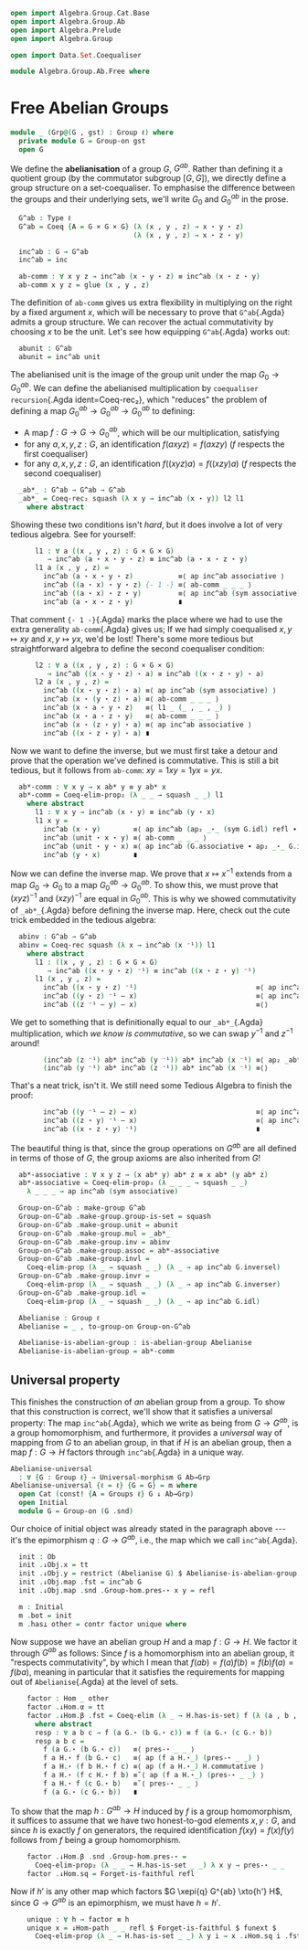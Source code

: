 ```agda
open import Algebra.Group.Cat.Base
open import Algebra.Group.Ab
open import Algebra.Prelude
open import Algebra.Group

open import Data.Set.Coequaliser

module Algebra.Group.Ab.Free where
```

<!--
```agda
private variable
  ℓ : Level
```
-->

# Free Abelian Groups

```agda
module _ (Grp@(G , gst) : Group ℓ) where
  private module G = Group-on gst
  open G
```

We define the **abelianisation** of a group $G$, $G^{ab}$. Rather than
defining it a quotient group (by the commutator subgroup $[G,G]$), we
directly define a group structure on a set-coequaliser. To emphasise the
difference between the groups and their underlying sets, we'll write
$G_0$ and $G^{ab}_0$ in the prose.

```agda
  G^ab : Type ℓ
  G^ab = Coeq {A = G × G × G} (λ (x , y , z) → x ⋆ y ⋆ z)
                              (λ (x , y , z) → x ⋆ z ⋆ y)

  inc^ab : G → G^ab
  inc^ab = inc

  ab-comm : ∀ x y z → inc^ab (x ⋆ y ⋆ z) ≡ inc^ab (x ⋆ z ⋆ y)
  ab-comm x y z = glue (x , y , z)
```

The definition of `ab-comm` gives us extra flexibility in multiplying on
the right by a fixed argument $x$, which will be necessary to prove that
`G^ab`{.Agda} admits a group structure. We can recover the actual
commutativity by choosing $x$ to be the unit. Let's see how equipping
`G^ab`{.Agda} works out:

```agda
  abunit : G^ab
  abunit = inc^ab unit
```

The abelianised unit is the image of the group unit under the map $G_0
\to G^{ab}_0$. We can define the abelianised multiplication by
`coequaliser recursion`{.Agda ident=Coeq-rec₂}, which "reduces" the
problem of defining a map $G^{ab}_0 \to G^{ab}_0 \to G^{ab}_0$ to
defining:

- A map $f : G \to G \to G^{ab}_0$, which will be our multiplication,
satisfying
- for any $a, x, y, z : G$, an identification $f(axyz) = f(axzy)$ ($f$
respects the first coequaliser)
- for any $a, x, y, z : G$, an identification $f((xyz)a) = f((xzy)a)$
($f$ respects the second coequaliser)

```agda
  _ab*_ : G^ab → G^ab → G^ab
  _ab*_ = Coeq-rec₂ squash (λ x y → inc^ab (x ⋆ y)) l2 l1
    where abstract
```

Showing these two conditions isn't _hard_, but it does involve a lot of
very tedious algebra. See for yourself:

```agda
      l1 : ∀ a ((x , y , z) : G × G × G)
         → inc^ab (a ⋆ x ⋆ y ⋆ z) ≡ inc^ab (a ⋆ x ⋆ z ⋆ y)
      l1 a (x , y , z) =
        inc^ab (a ⋆ x ⋆ y ⋆ z)           ≡⟨ ap inc^ab associative ⟩
        inc^ab ((a ⋆ x) ⋆ y ⋆ z) {- 1 -} ≡⟨ ab-comm _ _ _ ⟩
        inc^ab ((a ⋆ x) ⋆ z ⋆ y)         ≡⟨ ap inc^ab (sym associative) ⟩
        inc^ab (a ⋆ x ⋆ z ⋆ y)           ∎
```

That comment `{- 1 -}`{.Agda} marks the place where we had to use the
extra generality `ab-comm`{.Agda} gives us; If we had simply coequalised
$x, y \mapsto xy$ and $x, y \mapsto yx$, we'd be lost! There's some more
tedious but straightforward algebra to define the second coequaliser
condition:

```agda
      l2 : ∀ a ((x , y , z) : G × G × G)
         → inc^ab ((x ⋆ y ⋆ z) ⋆ a) ≡ inc^ab ((x ⋆ z ⋆ y) ⋆ a)
      l2 a (x , y , z) =
        inc^ab ((x ⋆ y ⋆ z) ⋆ a) ≡⟨ ap inc^ab (sym associative) ⟩
        inc^ab (x ⋆ (y ⋆ z) ⋆ a) ≡⟨ ab-comm _ _ _ ⟩
        inc^ab (x ⋆ a ⋆ y ⋆ z)   ≡⟨ l1 _ (_ , _ , _) ⟩
        inc^ab (x ⋆ a ⋆ z ⋆ y)   ≡⟨ ab-comm _ _ _ ⟩
        inc^ab (x ⋆ (z ⋆ y) ⋆ a) ≡⟨ ap inc^ab associative ⟩
        inc^ab ((x ⋆ z ⋆ y) ⋆ a) ∎
```

Now we want to define the inverse, but we must first take a detour and
prove that the operation we've defined is commutative. This is still a
bit tedious, but it follows from `ab-comm`: $xy = 1xy = 1yx = yx$.

```agda
  ab*-comm : ∀ x y → x ab* y ≡ y ab* x
  ab*-comm = Coeq-elim-prop₂ (λ _ _ → squash _ _) l1
    where abstract
      l1 : ∀ x y → inc^ab (x ⋆ y) ≡ inc^ab (y ⋆ x)
      l1 x y =
        inc^ab (x ⋆ y)        ≡⟨ ap inc^ab (ap₂ _⋆_ (sym G.idl) refl ∙ sym G.associative) ⟩
        inc^ab (unit ⋆ x ⋆ y) ≡⟨ ab-comm _ _ _ ⟩
        inc^ab (unit ⋆ y ⋆ x) ≡⟨ ap inc^ab (G.associative ∙ ap₂ _⋆_ G.idl refl) ⟩
        inc^ab (y ⋆ x)        ∎
```

Now we can define the inverse map. We prove that $x \mapsto x^{-1}$
extends from a map $G_0 \to G_0$ to a map $G^{ab}_0 \to G^{ab}_0$. To
show this, we must prove that $(xyz)^{-1}$ and $(xzy)^{-1}$ are equal in
$G^{ab}_0$. This is why we showed commutativity of `_ab*_`{.Agda} before
defining the inverse map. Here, check out the cute trick embedded in the
tedious algebra:

```agda
  abinv : G^ab → G^ab
  abinv = Coeq-rec squash (λ x → inc^ab (x ⁻¹)) l1
    where abstract
      l1 : ((x , y , z) : G × G × G)
         → inc^ab ((x ⋆ y ⋆ z) ⁻¹) ≡ inc^ab ((x ⋆ z ⋆ y) ⁻¹)
      l1 (x , y , z) =
        inc^ab ((x ⋆ y ⋆ z) ⁻¹)                             ≡⟨ ap inc^ab G.inv-comm ⟩
        inc^ab ((y ⋆ z) ⁻¹ — x)                             ≡⟨ ap inc^ab (ap₂ _⋆_ G.inv-comm refl) ⟩
        inc^ab ((z ⁻¹ — y) — x)                             ≡⟨⟩
```

We get to something that is definitionally equal to our `_ab*_`{.Agda}
multiplication, which _we know is commutative_, so we can swap $y^{-1}$
and $z^{-1}$ around!

```agda
        (inc^ab (z ⁻¹) ab* inc^ab (y ⁻¹)) ab* inc^ab (x ⁻¹) ≡⟨ ap₂ _ab*_ (ab*-comm (inc^ab (z ⁻¹)) (inc^ab (y ⁻¹))) (λ i → inc^ab (x ⁻¹)) ⟩
        (inc^ab (y ⁻¹) ab* inc^ab (z ⁻¹)) ab* inc^ab (x ⁻¹) ≡⟨⟩
```

That's a neat trick, isn't it. We still need some Tedious Algebra to
finish the proof:

```agda
        inc^ab ((y ⁻¹ — z) — x)                             ≡⟨ ap inc^ab (ap₂ _⋆_ (sym G.inv-comm) refl ) ⟩
        inc^ab ((z ⋆ y) ⁻¹ — x)                             ≡⟨ ap inc^ab (sym G.inv-comm) ⟩
        inc^ab ((x ⋆ z ⋆ y) ⁻¹)                             ∎
```

The beautiful thing is that, since the group operations on $G^{ab}$ are
all defined in terms of those of $G$, the group axioms are also
inherited from $G$!

```agda
  ab*-associative : ∀ x y z → (x ab* y) ab* z ≡ x ab* (y ab* z)
  ab*-associative = Coeq-elim-prop₃ (λ _ _ _ → squash _ _)
    λ _ _ _ → ap inc^ab (sym associative)

  Group-on-G^ab : make-group G^ab
  Group-on-G^ab .make-group.group-is-set = squash
  Group-on-G^ab .make-group.unit = abunit
  Group-on-G^ab .make-group.mul = _ab*_
  Group-on-G^ab .make-group.inv = abinv
  Group-on-G^ab .make-group.assoc = ab*-associative
  Group-on-G^ab .make-group.invl =
    Coeq-elim-prop (λ _ → squash _ _) (λ _ → ap inc^ab G.inversel)
  Group-on-G^ab .make-group.invr =
    Coeq-elim-prop (λ _ → squash _ _) (λ _ → ap inc^ab G.inverser)
  Group-on-G^ab .make-group.idl =
    Coeq-elim-prop (λ _ → squash _ _) (λ _ → ap inc^ab G.idl)

  Abelianise : Group ℓ
  Abelianise = _ , to-group-on Group-on-G^ab

  Abelianise-is-abelian-group : is-abelian-group Abelianise
  Abelianise-is-abelian-group = ab*-comm
```

## Universal property

This finishes the construction of _an_ abelian group from a group. To
show that this construction is correct, we'll show that it satisfies a
universal property: The map `inc^ab`{.Agda}, which we write as being
from $G \to G^{ab}$, is a group homomorphism, and furthermore, it
provides a _universal_ way of mapping from $G$ to an abelian group, in
that if $H$ is an abelian group, then a map $f : G \to H$ factors
through `inc^ab`{.Agda} in a unique way.

```agda
Abelianise-universal
  : ∀ {G : Group ℓ} → Universal-morphism G Ab→Grp
Abelianise-universal {ℓ = ℓ} {G = G} = m where
  open Cat (const! {A = Groups ℓ} G ↓ Ab→Grp)
  open Initial
  module G = Group-on (G .snd)
```

Our choice of initial object was already stated in the paragraph above
--- it's the epimorphism $q : G \to G^{ab}$, i.e., the map which we
call `inc^ab`{.Agda}.

```agda
  init : Ob
  init .↓Obj.x = tt
  init .↓Obj.y = restrict (Abelianise G) $ Abelianise-is-abelian-group G
  init .↓Obj.map .fst = inc^ab G
  init .↓Obj.map .snd .Group-hom.pres-⋆ x y = refl

  m : Initial
  m .bot = init
  m .has⊥ other = contr factor unique where
```

<!--
```agda
    module other = ↓Obj other
    module H = AbGrp other.y
    open Σ other.map renaming (fst to f ; snd to gh)
    open Group-hom gh
```
-->

Now suppose we have an abelian group $H$ and a map $f : G \to H$. We
factor it through $G^{ab}$ as follows: Since $f$ is a homomorphism into
an abelian group, it "respects commutativity", by which I mean that
$f(ab) = f(a)f(b) = f(b)f(a) = f(ba)$, meaning in particular that it
satisfies the requirements for mapping out of `Abelianise`{.Agda} at the
level of sets.

```agda
    factor : Hom _ other
    factor .↓Hom.α = tt
    factor .↓Hom.β .fst = Coeq-elim (λ _ → H.has-is-set) f (λ (a , b , c) → resp a b c)
      where abstract
      resp : ∀ a b c → f (a G.⋆ (b G.⋆ c)) ≡ f (a G.⋆ (c G.⋆ b))
      resp a b c =
        f (a G.⋆ (b G.⋆ c))   ≡⟨ pres-⋆ _ _ ⟩
        f a H.⋆ f (b G.⋆ c)   ≡⟨ ap (f a H.⋆_) (pres-⋆ _ _) ⟩
        f a H.⋆ (f b H.⋆ f c) ≡⟨ ap (f a H.⋆_) H.commutative ⟩
        f a H.⋆ (f c H.⋆ f b) ≡˘⟨ ap (f a H.⋆_) (pres-⋆ _ _) ⟩
        f a H.⋆ f (c G.⋆ b)   ≡˘⟨ pres-⋆ _ _ ⟩
        f (a G.⋆ (c G.⋆ b))   ∎
```

To show that the map $h : G^{ab} \to H$ induced by $f$ is a group
homomorphism, it suffices to assume that we have two honest-to-god
elements $x, y : G$, and since $h$ is exactly $f$ on generators, the
required identification $f(xy) = f(x)f(y)$ follows from $f$ being a
group homomorphism.

```agda
    factor .↓Hom.β .snd .Group-hom.pres-⋆ =
      Coeq-elim-prop₂ (λ _ _ → H.has-is-set _ _) λ x y → pres-⋆ _ _
    factor .↓Hom.sq = Forget-is-faithful refl
```

Now if $h'$ is any other map which factors $G \xepi{q} G^{ab} \xto{h'}
H$, since $G \to G^{ab}$ is an epimorphism, we must have $h = h'$.

```agda
    unique : ∀ h → factor ≡ h
    unique x = ↓Hom-path _ _ refl $ Forget-is-faithful $ funext $
      Coeq-elim-prop (λ _ → H.has-is-set _ _) λ y i → x .↓Hom.sq i .fst y
```
